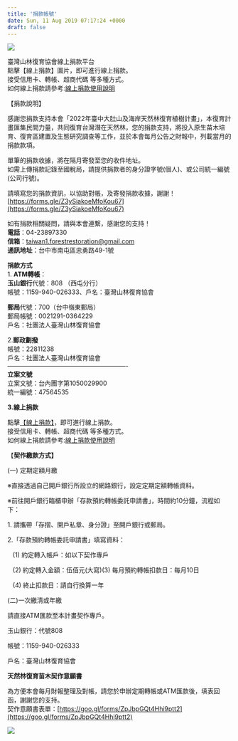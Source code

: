 ```yaml
---
title: '捐款帳號'
date: Sun, 11 Aug 2019 07:17:24 +0000
draft: false
---
```


[![](https://www.reforestation.tw/wp-content/uploads/2023/12/官網捐款按鈕-300x273.jpg)](https://reforestation.neticrm.tw/civicrm/contribute/transact?reset=1&id=3&utm_source=official)

臺灣山林復育協會線上捐款平台  
點擊【線上捐款】圖片，即可進行線上捐款。  
接受信用卡、轉帳、超商代碼 等多種方式。  
如何線上捐款請參考:[線上捐款使用說明](https://www.reforestation.tw/?p=19230)

【捐款說明】

感謝您捐款支持本會「2022年臺中大肚山及海岸天然林復育植樹計畫」，本復育計畫匯集民間力量，共同復育台灣潛在天然林，您的捐款支持，將投入原生苗木培育、復育區建置及生態研究調查等工作，並於本會每月公告之財報中，列載當月的捐款款項。

單筆的捐款收據，將在隔月寄發至您的收件地址。  
如需上傳捐款記錄至國稅局，請提供捐款者的身分證字號(個人)、或公司統一編號(公司行號)。

請填寫您的捐款資訊，以協助對帳，及寄發捐款收據，謝謝！  
[https://forms.gle/Z3ySiakoeMfoKou67](https://forms.gle/Z3ySiakoeMfoKou67)  
  
如有捐款相關疑問，請與本會連繫，感謝您的支持！  
**電話**：04-23897330  
**信箱**：taiwan1.forestrestoration@gmail.com  
**通訊地址**：台中市南屯區忠勇路49-1號  

**捐款方式**  
1\. **ATM轉帳**：  
**玉山銀行**代號：808 （西屯分行）  
帳號：1159-940-026333、戶名：臺灣山林復育協會  
  
**郵局**代號：700（台中嶺東郵局）  
郵局帳號：0021291-0364229  
戶名：社團法人臺灣山林復育協會

2.**郵政劃撥**  
帳號：22811238  
戶名：社團法人臺灣山林復育協會  
———————————————————-  
**立案文號**  
立案文號：台內團字第1050029900  
統一編號：47564535

**3.線上捐款**

點擊[【線上捐款】](https://reforestation.neticrm.tw/civicrm/contribute/transact?reset=1&id=3&utm_source=official)，即可進行線上捐款。  
接受信用卡、轉帳、超商代碼 等多種方式。  
如何線上捐款請參考:[線上捐款使用說明](https://www.reforestation.tw/?p=19230)

【**契作繳款方式】**

(一) 定期定額月繳

※直接透過自己開戶銀行所設立的網路銀行，設定定期定額轉帳資料。

※前往開戶銀行臨櫃申辦「存款預約轉帳委託申請書」，時間約10分鐘，流程如下：

1\. 請攜帶「存摺、開戶私章、身分證」至開戶銀行或郵局。

2.「存款預約轉帳委託申請書」填寫資料：

   (1) 約定轉入帳戶：如以下契作專戶

   (2) 約定轉入金額：伍佰元(大寫)(3) 每月預約轉帳扣款日：每月10日       

   (4) 終止扣款日：請自行換算一年

(二)一次繳清或年繳

請直接ATM匯款至本計畫契作專戶。

玉山銀行：代號808

帳號：1159-940-026333

戶名：臺灣山林復育協會

**天然林復育苗木契作意願書**

為方便本會每月財報整理及對帳，請您於申辦定期轉帳或ATM匯款後，填表回函，謝謝您的支持。  
契作意願書表單：[https://goo.gl/forms/ZpJbpGQt4Hhi9ptt2](https://goo.gl/forms/ZpJbpGQt4Hhi9ptt2)

![](https://www.reforestation.tw/wp-content/uploads/2023/07/10_工作區域-1.jpg)
